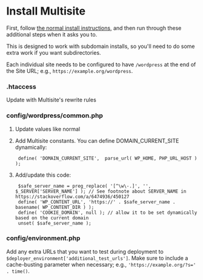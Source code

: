# Install Multisite

First, follow [the normal install instructions](./install.md), and then run through these additional steps when it asks you to.

This is designed to work with subdomain installs, so you'll need to do some extra work if you want subdirectories.

Each individual site needs to be configured to have `/wordpress` at the end of the Site URL; e.g., `https://example.org/wordpress`.


### .htaccess

Update with Multisite's rewrite rules


### config/wordpress/common.php

1. Update values like normal
1. Add Multisite constants. You can define DOMAIN_CURRENT_SITE dynamically:

		define( 'DOMAIN_CURRENT_SITE',  parse_url( WP_HOME, PHP_URL_HOST ) );

1. Add/update this code:

		$safe_server_name = preg_replace( '[^\w\-.]', '', $_SERVER['SERVER_NAME'] ); // See footnote about SERVER_NAME in https://stackoverflow.com/a/6474936/450127
		define( 'WP_CONTENT_URL', 'https://' . $safe_server_name . basename( WP_CONTENT_DIR ) );
		define( 'COOKIE_DOMAIN', null ); // allow it to be set dynamically based on the current domain
		unset( $safe_server_name );

### config/environment.php

Add any extra URLs that you want to test during deployment to `$deployer_environment['additional_test_urls']`. Make sure to include a cache-busting parameter when necessary; e.g., `'https://example.org/?s=' . time()`.
